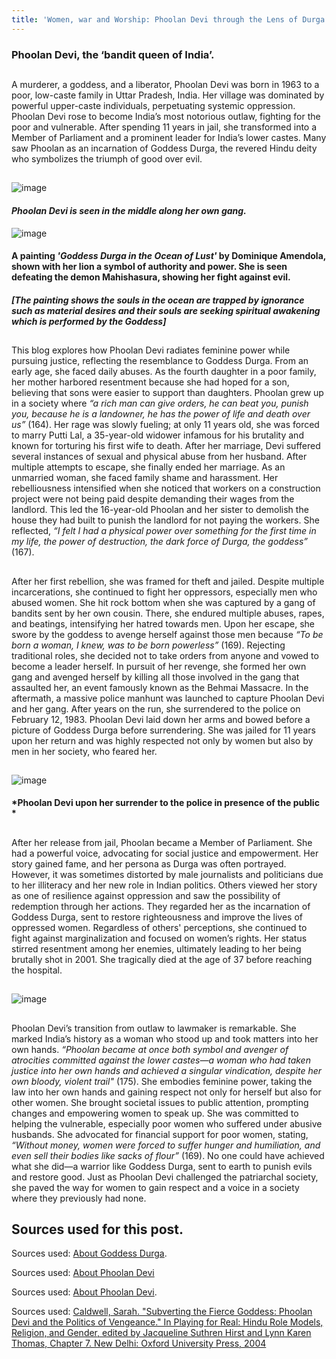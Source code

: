 ```yaml
---
title: 'Women, war and Worship: Phoolan Devi through the Lens of Durga’s power'
---
```

### Phoolan Devi, the ‘bandit queen of India’.   

##   ##
 A murderer, a goddess, and a liberator, Phoolan Devi was born in 1963 to a poor, low-caste family in Uttar Pradesh, India. Her village was dominated by powerful upper-caste individuals, perpetuating systemic oppression. Phoolan Devi rose to become India’s most notorious outlaw, fighting for the poor and vulnerable. After spending 11 years in jail, she transformed into a Member of Parliament and a prominent leader for India’s lower castes. Many saw Phoolan as an incarnation of Goddess Durga, the revered Hindu deity who symbolizes the triumph of good over evil.
##
![image](https://cdn.thecollector.com/wp-content/uploads/2023/08/phaloon-devi-bandit-queen-soldiers.jpg)
#### *Phoolan Devi is seen in the middle along her own gang.*


![image](https://dominiqueamendola.com/cdn/shop/products/goddess-durga-in-the-ocean-of-lust-dominique-amendola_3683fe11-87c3-4e8d-a622-233fc66c97fa_2048x.jpg?v=1648378424)
#### A painting *'Goddess Durga in the Ocean of Lust'* by Dominique Amendola, shown with her lion a symbol of authority and power. She is seen defeating the demon Mahishasura, showing her fight against evil.
#### *[The painting shows the souls in the ocean are trapped by ignorance such as material desires and their souls are seeking spiritual awakening which is performed by the Goddess]*


## ##

This blog explores how Phoolan Devi radiates feminine power while pursuing justice, reflecting the resemblance to Goddess Durga. From an early age, she faced daily abuses. As the fourth daughter in a poor family, her mother harbored resentment because she had hoped for a son, believing that sons were easier to support than daughters. Phoolan grew up in a society where *“a rich man can give orders, he can beat you, punish you, because he is a landowner, he has the power of life and death over us”* (164). Her rage was slowly fueling; at only 11 years old, she was forced to marry Putti Lal, a 35-year-old widower infamous for his brutality and known for torturing his first wife to death. After her marriage, Devi suffered several instances of sexual and physical abuse from her husband. After multiple attempts to escape, she finally ended her marriage. As an unmarried woman, she faced family shame and harassment. Her rebelliousness intensified when she noticed that workers on a construction project were not being paid despite demanding their wages from the landlord. This led the 16-year-old Phoolan and her sister to demolish the house they had built to punish the landlord for not paying the workers. She reflected, *“I felt I had a physical power over something for the first time in my life, the power of destruction, the dark force of Durga, the goddess”* (167).

## ##

## ## 

After her first rebellion, she was framed for theft and jailed. Despite multiple incarcerations, she continued to fight her oppressors, especially men who abused women. She hit rock bottom when she was captured by a gang of bandits sent by her own cousin. There, she endured multiple abuses, rapes, and beatings, intensifying her hatred towards men. Upon her escape, she swore by the goddess to avenge herself against those men because *“To be born a woman, I knew, was to be born powerless”* (169). Rejecting traditional roles, she decided not to take orders from anyone and vowed to become a leader herself. In pursuit of her revenge, she formed her own gang and avenged herself by killing all those involved in the gang that assaulted her, an event famously known as the Behmai Massacre. In the aftermath, a massive police manhunt was launched to capture Phoolan Devi and her gang. After years on the run, she surrendered to the police on February 12, 1983. Phoolan Devi laid down her arms and bowed before a picture of Goddess Durga before surrendering. She was jailed for 11 years upon her return and was highly respected not only by women but also by men in her society, who feared her.

## ##

![image](https://cdn.roadsandkingdoms.com/uploads/2017/11/pd-fb-40_27038212944_o-1-1.jpg?class=1536)
#### *Phoolan Devi upon her surrender to the police in presence of the public *

##  ##

After her release from jail, Phoolan became a Member of Parliament. She had a powerful voice, advocating for social justice and empowerment. Her story gained fame, and her persona as Durga was often portrayed. However, it was sometimes distorted by male journalists and politicians due to her illiteracy and her new role in Indian politics. Others viewed her story as one of resilience against oppression and saw the possibility of redemption through her actions. They regarded her as the incarnation of Goddess Durga, sent to restore righteousness and improve the lives of oppressed women. Regardless of others' perceptions, she continued to fight against marginalization and focused on women’s rights. Her status stirred resentment among her enemies, ultimately leading to her being brutally shot in 2001. She tragically died at the age of 37 before reaching the hospital.

##  ##

![image](https://cdn.roadsandkingdoms.com/uploads/2017/11/pd-fb-19_27575496061_o.jpg?class=1536)

##  ##

Phoolan Devi’s transition from outlaw to lawmaker is remarkable. She marked India’s history as a woman who stood up and took matters into her own hands. *“Phoolan became at once both symbol and avenger of atrocities committed against the lower castes—a woman who had taken justice into her own hands and achieved a singular vindication, despite her own bloody, violent trail"* (175). She embodies feminine power, taking the law into her own hands and gaining respect not only for herself but also for other women. She brought societal issues to public attention, prompting changes and empowering women to speak up. She was committed to helping the vulnerable, especially poor women who suffered under abusive husbands. She advocated for financial support for poor women, stating, *“Without money, women were forced to suffer hunger and humiliation, and even sell their bodies like sacks of flour”* (169). No one could have achieved what she did—a warrior like Goddess Durga, sent to earth to punish evils and restore good. Just as Phoolan Devi challenged the patriarchal society, she paved the way for women to gain respect and a voice in a society where they previously had none.

##  ##


## Sources used for this post.

Sources used: [About Goddess Durga](https://www.britannica.com/topic/Durga).

Sources used: [About Phoolan Devi](https://www.thecollector.com/phoolan-devi-bandit-queen-india/)

Sources used: [About Phoolan Devi]([https://qr.ae/p2ZCYu](https://roadsandkingdoms.com/2017/indias-bandit-queen/)).

Sources used: [Caldwell, Sarah. "Subverting the Fierce Goddess: Phoolan Devi and the Politics of Vengeance." In Playing for Real: Hindu Role Models, Religion, and Gender, edited by Jacqueline Suthren Hirst and Lynn Karen Thomas, Chapter 7. New Delhi: Oxford University Press, 2004](https://search.lib.umanitoba.ca/discovery/fulldisplay?docid=alma99135376150001651&context=L&vid=01UMB_INST:UMB)





